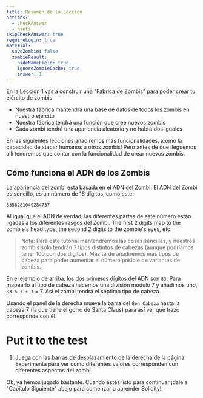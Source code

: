 ```yaml
---
title: Resumen de la Lección
actions:
  - checkAnswer
  - hints
skipCheckAnswer: true
requireLogin: true
material:
  saveZombie: false
  zombieResult:
    hideNameField: true
    ignoreZombieCache: true
    answer: 1
---
```


En la Lección 1 vas a construir una "Fabrica de Zombis" para poder crear tu ejército de zombis.

- Nuestra fábrica mantendrá una base de datos de todos los zombis en nuestro ejército
- Nuestra fábrica tendrá una función que cree nuevos zombis
- Cada zombi tendrá una apariencia aleatoria y no habrá dos iguales

En las siguientes lecciones añadiremos más funcionalidades, ¡cómo la capacidad de atacar humanos u otros zombis! Pero antes de que lleguemos allí tendremos que contar con la funcionalidad de crear nuevos zombis.

## Cómo funciona el ADN de los Zombis

La apariencia del zombi esta basada en el ADN del Zombi. El ADN del Zombi es sencillo, es un número de 16 dígitos, como este:

```
8356281049284737
```

Al igual que el ADN de verdad, las diferentes partes de este número están ligadas a los diferentes rasgos del Zombi. The first 2 digits map to the zombie's head type, the second 2 digits to the zombie's eyes, etc.

> Nota: Para este tutorial mantendremos las cosas sencillas, y nuestros zombis solo tendrán 7 tipos distintos de cabezas (aunque podríamos tener 100 con dos dígitos). Más tarde añadiremos más tipos de cabeza para poder aumentar el número posible de variantes de zombis.

En el ejemplo de arriba, los dos primeros dígitos del ADN son `83`. Para mapearlo al tipo de cabeza hacemos una división módulo 7 y añadimos uno, `83 % 7 + 1` = 7. Así el zombi tendrá el séptimo tipo de cabeza.

Usando el panel de la derecha mueve la barra del `Gen Cabeza` hasta la cabeza 7 (la que tiene el gorro de Santa Claus) para así ver que trazo corresponde con él.

# Put it to the test

1. Juega con las barras de desplazamiento de la derecha de la página. Experimenta para ver como diferentes valores corresponden con diferentes aspectos del zombi.

Ok, ya hemos jugado bastante. Cuando estés listo para continuar ¡dale a "Capítulo Siguiente" abajo para comenzar a aprender Solidity!
